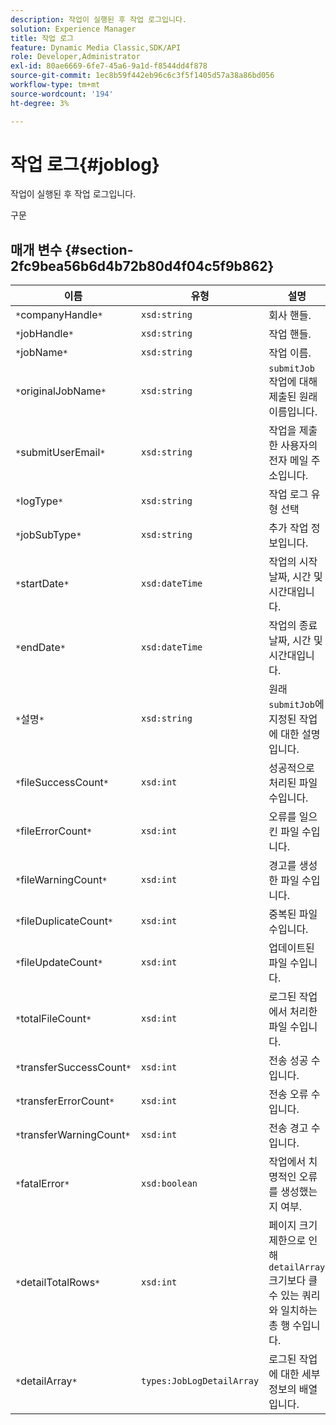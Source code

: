```yaml
---
description: 작업이 실행된 후 작업 로그입니다.
solution: Experience Manager
title: 작업 로그
feature: Dynamic Media Classic,SDK/API
role: Developer,Administrator
exl-id: 80ae6669-6fe7-45a6-9a1d-f8544dd4f878
source-git-commit: 1ec8b59f442eb96c6c3f5f1405d57a38a86bd056
workflow-type: tm+mt
source-wordcount: '194'
ht-degree: 3%

---
```


# 작업 로그{#joblog}

작업이 실행된 후 작업 로그입니다.

구문

## 매개 변수 {#section-2fc9bea56b6d4b72b80d4f04c5f9b862}

| 이름 | 유형 | 설명 |
|---|---|---|
| `*`companyHandle`*` | `xsd:string` | 회사 핸들. |
| `*`jobHandle`*` | `xsd:string` | 작업 핸들. |
| `*`jobName`*` | `xsd:string` | 작업 이름. |
| `*`originalJobName`*` | `xsd:string` | `submitJob` 작업에 대해 제출된 원래 이름입니다. |
| `*`submitUserEmail`*` | `xsd:string` | 작업을 제출한 사용자의 전자 메일 주소입니다. |
| `*`logType`*` | `xsd:string` | 작업 로그 유형 선택 |
| `*`jobSubType`*` | `xsd:string` | 추가 작업 정보입니다. |
| `*`startDate`*` | `xsd:dateTime` | 작업의 시작 날짜, 시간 및 시간대입니다. |
| `*`endDate`*` | `xsd:dateTime` | 작업의 종료 날짜, 시간 및 시간대입니다. |
| `*`설명`*` | `xsd:string` | 원래 `submitJob`에 지정된 작업에 대한 설명입니다. |
| `*`fileSuccessCount`*` | `xsd:int` | 성공적으로 처리된 파일 수입니다. |
| `*`fileErrorCount`*` | `xsd:int` | 오류를 일으킨 파일 수입니다. |
| `*`fileWarningCount`*` | `xsd:int` | 경고를 생성한 파일 수입니다. |
| `*`fileDuplicateCount`*` | `xsd:int` | 중복된 파일 수입니다. |
| `*`fileUpdateCount`*` | `xsd:int` | 업데이트된 파일 수입니다. |
| `*`totalFileCount`*` | `xsd:int` | 로그된 작업에서 처리한 파일 수입니다. |
| `*`transferSuccessCount`*` | `xsd:int` | 전송 성공 수입니다. |
| `*`transferErrorCount`*` | `xsd:int` | 전송 오류 수입니다. |
| `*`transferWarningCount`*` | `xsd:int` | 전송 경고 수입니다. |
| `*`fatalError`*` | `xsd:boolean` | 작업에서 치명적인 오류를 생성했는지 여부. |
| `*`detailTotalRows`*` | `xsd:int` | 페이지 크기 제한으로 인해 `detailArray` 크기보다 클 수 있는 쿼리와 일치하는 총 행 수입니다. |
| `*`detailArray`*` | `types:JobLogDetailArray` | 로그된 작업에 대한 세부 정보의 배열입니다. |
